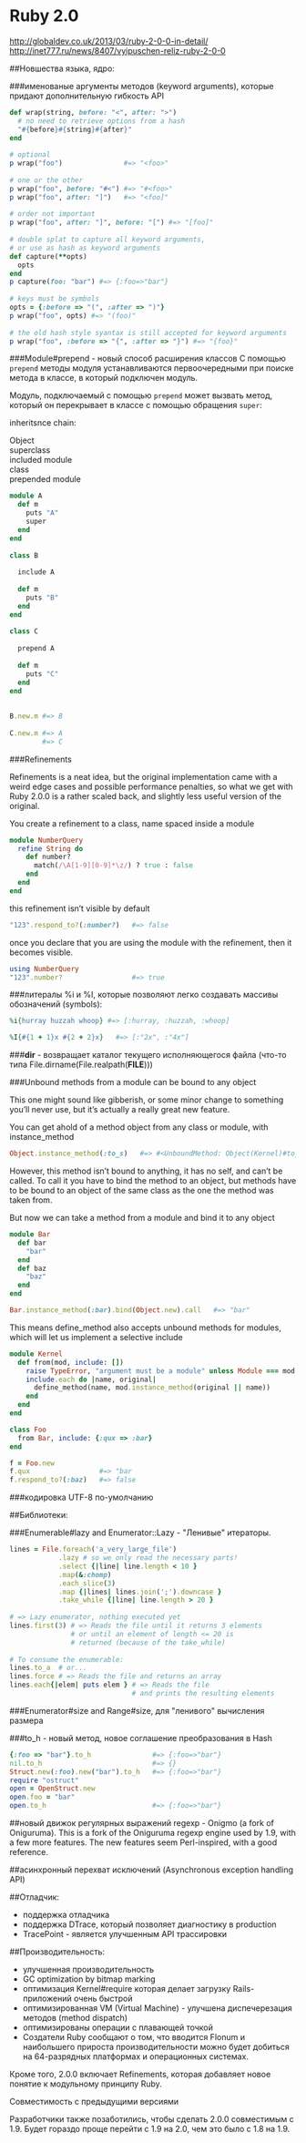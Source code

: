 # Ruby 2.0

http://globaldev.co.uk/2013/03/ruby-2-0-0-in-detail/
http://inet777.ru/news/8407/vyipuschen-reliz-ruby-2-0-0

##Новшества языка, ядро:

###именованые аргументы методов (keyword arguments), которые придают дополнительную гибкость API

```ruby
def wrap(string, before: "<", after: ">")
  # no need to retrieve options from a hash
  "#{before}#{string}#{after}"
end
 
# optional
p wrap("foo")               #=> "<foo>"
 
# one or the other
p wrap("foo", before: "#<") #=> "#<foo>"
p wrap("foo", after: "]")   #=> "<foo]"
 
# order not important
p wrap("foo", after: "]", before: "[") #=> "[foo]"
 
# double splat to capture all keyword arguments,
# or use as hash as keyword arguments
def capture(**opts)
  opts
end
p capture(foo: "bar") #=> {:foo=>"bar"}
 
# keys must be symbols
opts = {:before => "(", :after => ")"}
p wrap("foo", opts) #=> "(foo)"
 
# the old hash style syantax is still accepted for keyword arguments
p wrap("foo", :before => "{", :after => "}") #=> "{foo}"
```

###Module#prepend - новый способ расширения классов
С помощью <code>prepend</code> методы модуля устанавливаются первоочередными при поиске метода в классе, 
в который подключен модуль.

Модуль, подключаемый с помощью <code>prepend</code> может вызвать метод, который он перекрывает 
в классе с помощью обращения <code>super</code>:

inheritsnce chain:

Object<br/>
superclass<br/>
included module<br/>
class<br/>
prepended module<br/>

```ruby
module A
  def m
    puts "A"
    super
  end
end
 
class B
 
  include A
 
  def m
    puts "B"
  end
end
 
class C
 
  prepend A
 
  def m
    puts "C"
  end
end
 
 
B.new.m #=> B
 
C.new.m #=> A
        #=> C
```

###Refinements

Refinements is a neat idea, but the original implementation came with a weird edge cases and possible performance 
penalties, so what we get with Ruby 2.0.0 is a rather scaled back, and slightly less useful version of the original.

You create a refinement to a class, name spaced inside a module

```ruby
module NumberQuery
  refine String do
    def number?
      match(/\A[1-9][0-9]*\z/) ? true : false
    end
  end
end
```

this refinement isn’t visible by default

```ruby
"123".respond_to?(:number?)   #=> false
```

once you declare that you are using the module with the refinement, then it becomes visible.

```ruby
using NumberQuery
"123".number?                 #=> true
```

###литералы %i и %I, которые позволяют легко создавать массивы обозначений (symbols):

```ruby
%i{hurray huzzah whoop} #=> [:hurray, :huzzah, :whoop]

%I{#{1 + 1}x #{2 + 2}x}   #=> [:"2x", :"4x"]
```

###__dir__ - возвращает каталог текущего исполняющегося файла
 (что-то типа File.dirname(File.realpath(__FILE__)))
 
###Unbound methods from a module can be bound to any object

This one might sound like gibberish, or some minor change to something you’ll never use, 
but it’s actually a really great new feature.

You can get ahold of a method object from any class or module, with instance_method

```ruby
Object.instance_method(:to_s)   #=> #<UnboundMethod: Object(Kernel)#to_s>
```

However, this method isn’t bound to anything, it has no self, and can’t be called. 
To call it you have to bind the method to an object, but methods have to be bound to an 
object of the same class as the one the method was taken from.

But now we can take a method from a module and bind it to any object

```ruby
module Bar
  def bar
    "bar"
  end
  def baz
    "baz"
  end
end

Bar.instance_method(:bar).bind(Object.new).call   #=> "bar"
```
 
This means define_method also accepts unbound methods for modules, which will let us implement a selective include

```ruby
module Kernel
  def from(mod, include: [])
    raise TypeError, "argument must be a module" unless Module === mod
    include.each do |name, original|
      define_method(name, mod.instance_method(original || name))
    end
  end
end

class Foo
  from Bar, include: {:qux => :bar}
end

f = Foo.new
f.qux                 #=> "bar
f.respond_to?(:baz)   #=> false
```

###кодировка UTF-8 по-умолчанию


##Библиотеки:

###Enumerable#lazy and Enumerator::Lazy - "Ленивые" итераторы.
   
```ruby
lines = File.foreach('a_very_large_file')
            .lazy # so we only read the necessary parts!
            .select {|line| line.length < 10 }
            .map(&:chomp)
            .each_slice(3)
            .map {|lines| lines.join(';').downcase }
            .take_while {|line| line.length > 20 }
 
# => Lazy enumerator, nothing executed yet
lines.first(3) # => Reads the file until it returns 3 elements
               # or until an element of length <= 20 is
               # returned (because of the take_while)
 
# To consume the enumerable:
lines.to_a  # or...
lines.force # => Reads the file and returns an array
lines.each{|elem| puts elem } # => Reads the file 
                              # and prints the resulting elements
```
   
###Enumerator#size and Range#size, для "ленивого" вычисления размера

###to_h - новый метод, новое соглашение преобразования в Hash

```ruby
{:foo => "bar"}.to_h               #=> {:foo=>"bar"}
nil.to_h                           #=> {}
Struct.new(:foo).new("bar").to_h   #=> {:foo=>"bar"}
require "ostruct"
open = OpenStruct.new
open.foo = "bar"
open.to_h                          #=> {:foo=>"bar"}
```

##новый движок регулярных выражений regexp - Onigmo (a fork of Oniguruma). 
This is a fork of the Oniguruma regexp engine used by 1.9, with a few more features. 
The new features seem Perl-inspired, with a good reference.

##асинхронный перехват исключений (Asynchronous exception handling API)


##Отладчик:

-  поддержка отладчика
-  поддержка DTrace, который позволяет диагностику в production
-  TracePoint - является улучшенным API трассировки


##Производительность:

-  улучшенная производительность
-  GC optimization by bitmap marking
-  оптимизация Kernel#require которая делает загрузку Rails-приложений очень быстрой
-  оптимизированная VM (Virtual Machine) - улучшена диспечерезация методов (method dispatch)
-  оптимизированы операции с плавающей точкой
-  Создатели Ruby сообщают о том, что вводится Flonum и наибольшего прироста производительности можно будет добиться на 64-разрядных платформах и операционных системах.

Кроме того,  2.0.0 включает Refinements, которая добавляет новое понятие к модульному принципу Ruby.

Совместимость с предыдущими версиями

Разработчики также позаботились, чтобы сделать 2.0.0 совместимым с 1.9. Будет гораздо проще перейти с 1.9 на 2.0, чем это было с 1.8 на 1.9.


